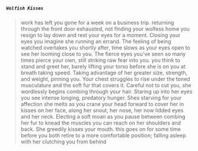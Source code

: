 ##### `Wolfish Kisses`
>work has left you gone for a week on a business trip. returning through the front door exhausted, not finding your wolfess home you resign to lay down and rest your eyes for a moment. Closing your eyes you imagine she running an errand. The feeling of being watched overtakes you shortly after, time slows as your eyes open to see her looming close to you. The fierce eyes you've seen so many times pierce your own, still striking raw fear into you.
>you think to stand and greet her, barely lifting your torso before she is on you at breath taking speed. Taking advantage of her greater size, strength, and weight, pinning you. Your chest struggles to rise under the toned musculature and the soft fur that covers it. Careful not to cut you, she wordlessly begins combing through your hair. Staring up into her eyes you see intense longing, predatory hunger. Shes starving for your affection
>she melts as you crane your head forward to cover her in kisses on her face, along her snout, her nose, her now lidded eyes and her neck. Electing a soft moan as you pause between combing her fur to knead the muscles you can reach on her shoulders and back. She greedily kisses your mouth.
>this goes on for some time before you both retire to a more comfortable position; falling asleep with her clutching you from behind